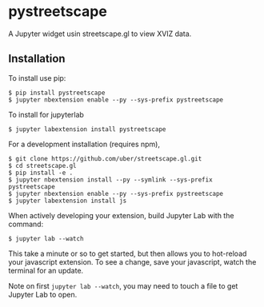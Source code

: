 pystreetscape
=============

A Jupyter widget usin streetscape.gl to view XVIZ data.

Installation
------------

To install use pip:

    $ pip install pystreetscape
    $ jupyter nbextension enable --py --sys-prefix pystreetscape

To install for jupyterlab

    $ jupyter labextension install pystreetscape

For a development installation (requires npm),

    $ git clone https://github.com/uber/streetscape.gl.git
    $ cd streetscape.gl
    $ pip install -e .
    $ jupyter nbextension install --py --symlink --sys-prefix pystreetscape
    $ jupyter nbextension enable --py --sys-prefix pystreetscape
    $ jupyter labextension install js

When actively developing your extension, build Jupyter Lab with the command:

    $ jupyter lab --watch

This take a minute or so to get started, but then allows you to hot-reload your javascript extension.
To see a change, save your javascript, watch the terminal for an update.

Note on first `jupyter lab --watch`, you may need to touch a file to get Jupyter Lab to open.

